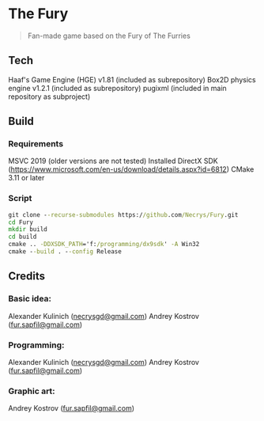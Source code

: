 # The Fury
> Fan-made game based on the Fury of The Furries

## Tech
Haaf's Game Engine (HGE) v1.81 (included as subrepository)
Box2D physics engine v1.2.1 (included as subrepository)
pugixml (included in main repository as subproject)

## Build
### Requirements
MSVC 2019 (older versions are not tested)
Installed DirectX SDK (https://www.microsoft.com/en-us/download/details.aspx?id=6812)
CMake 3.11 or later

### Script
```bat
git clone --recurse-submodules https://github.com/Necrys/Fury.git
cd Fury
mkdir build
cd build
cmake .. -DDXSDK_PATH='f:/programming/dx9sdk' -A Win32
cmake --build . --config Release
```

## Credits
### Basic idea:
Alexander Kulinich (necrysgd@gmail.com)
Andrey Kostrov (fur.sapfil@gmail.com)

### Programming:
Alexander Kulinich (necrysgd@gmail.com)
Andrey Kostrov (fur.sapfil@gmail.com)

### Graphic art:
Andrey Kostrov (fur.sapfil@gmail.com)
